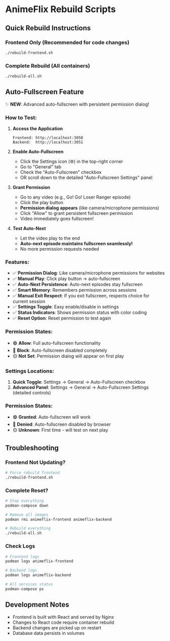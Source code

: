 # AnimeFlix Rebuild Scripts

## Quick Rebuild Instructions

### Frontend Only (Recommended for code changes)
```bash
./rebuild-frontend.sh
```

### Complete Rebuild (All containers)
```bash
./rebuild-all.sh
```

## Auto-Fullscreen Feature

✨ **NEW**: Advanced auto-fullscreen with persistent permission dialog!

### How to Test:

1. **Access the Application**
   ```
   Frontend: http://localhost:3050
   Backend:  http://localhost:3051
   ```

2. **Enable Auto-Fullscreen**
   - Click the Settings icon (⚙️) in the top-right corner
   - Go to "General" tab
   - Check the "Auto-Fullscreen" checkbox
   - OR scroll down to the detailed "Auto-Fullscreen Settings" panel

3. **Grant Permission**
   - Go to any video (e.g., Go! Go! Loser Ranger episode)
   - Click the play button
   - **Permission dialog appears** (like camera/microphone permissions)
   - Click "Allow" to grant persistent fullscreen permission
   - Video immediately goes fullscreen!

4. **Test Auto-Next**
   - Let the video play to the end
   - **Auto-next episode maintains fullscreen seamlessly!**
   - No more permission requests needed

### Features:

- ✅ **Permission Dialog**: Like camera/microphone permissions for websites
- ✅ **Manual Play**: Click play button → auto-fullscreen
- ✅ **Auto-Next Persistence**: Auto-next episodes stay fullscreen  
- ✅ **Smart Memory**: Remembers permission across sessions
- ✅ **Manual Exit Respect**: If you exit fullscreen, respects choice for current session
- ✅ **Settings Toggle**: Easy enable/disable in settings
- ✅ **Status Indicators**: Shows permission status with color coding
- ✅ **Reset Option**: Reset permission to test again

### Permission States:

- 🟢 **Allow**: Full auto-fullscreen functionality
- 🔴 **Block**: Auto-fullscreen disabled completely  
- 🟡 **Not Set**: Permission dialog will appear on first play

### Settings Locations:

1. **Quick Toggle**: Settings → General → Auto-Fullscreen checkbox
2. **Advanced Panel**: Settings → General → Auto-Fullscreen Settings (detailed controls)

### Permission States:

- 🟢 **Granted**: Auto-fullscreen will work
- 🔴 **Denied**: Auto-fullscreen disabled by browser
- 🟡 **Unknown**: First time - will test on next play

## Troubleshooting

### Frontend Not Updating?
```bash
# Force rebuild frontend
./rebuild-frontend.sh
```

### Complete Reset?
```bash
# Stop everything
podman-compose down

# Remove all images
podman rmi animeflix-frontend animeflix-backend

# Rebuild everything
./rebuild-all.sh
```

### Check Logs
```bash
# Frontend logs
podman logs animeflix-frontend

# Backend logs  
podman logs animeflix-backend

# All services status
podman-compose ps
```

## Development Notes

- Frontend is built with React and served by Nginx
- Changes to React code require container rebuild
- Backend changes are picked up on restart
- Database data persists in volumes